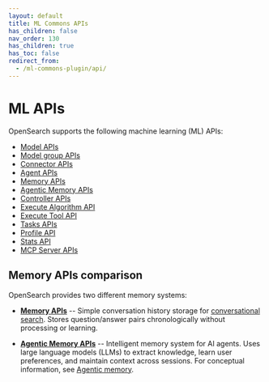 ```yaml
---
layout: default
title: ML Commons APIs
has_children: false
nav_order: 130
has_children: true
has_toc: false
redirect_from:
  - /ml-commons-plugin/api/
---
```


# ML APIs 

OpenSearch supports the following machine learning (ML) APIs:

- [Model APIs]({{site.url}}{{site.baseurl}}/ml-commons-plugin/api/model-apis/index/)
- [Model group APIs]({{site.url}}{{site.baseurl}}/ml-commons-plugin/api/model-group-apis/index/)
- [Connector APIs]({{site.url}}{{site.baseurl}}/ml-commons-plugin/api/connector-apis/index/)
- [Agent APIs]({{site.url}}{{site.baseurl}}/ml-commons-plugin/api/agent-apis/index/)
- [Memory APIs]({{site.url}}{{site.baseurl}}/ml-commons-plugin/api/memory-apis/index/)
- [Agentic Memory APIs]({{site.url}}{{site.baseurl}}/ml-commons-plugin/api/agentic-memory-apis/)
- [Controller APIs]({{site.url}}{{site.baseurl}}/ml-commons-plugin/api/controller-apis/index/)
- [Execute Algorithm API]({{site.url}}{{site.baseurl}}/ml-commons-plugin/api/execute-algorithm/)
- [Execute Tool API]({{site.url}}{{site.baseurl}}/ml-commons-plugin/api/execute-tool/)
- [Tasks APIs]({{site.url}}{{site.baseurl}}/ml-commons-plugin/api/tasks-apis/index/)
- [Profile API]({{site.url}}{{site.baseurl}}/ml-commons-plugin/api/profile/)
- [Stats API]({{site.url}}{{site.baseurl}}/ml-commons-plugin/api/stats/)
- [MCP Server APIs]({{site.url}}{{site.baseurl}}/ml-commons-plugin/api/mcp-server-apis/)

## Memory APIs comparison

OpenSearch provides two different memory systems:

- **[Memory APIs]({{site.url}}{{site.baseurl}}/ml-commons-plugin/api/memory-apis/index/)** -- Simple conversation history storage for [conversational search]({{site.url}}{{site.baseurl}}/search-plugins/conversational-search/). Stores question/answer pairs chronologically without processing or learning.

- **[Agentic Memory APIs]({{site.url}}{{site.baseurl}}/ml-commons-plugin/api/agentic-memory-apis/)** -- Intelligent memory system for AI agents. Uses large language models (LLMs) to extract knowledge, learn user preferences, and maintain context across sessions. For conceptual information, see [Agentic memory]({{site.url}}{{site.baseurl}}/ml-commons-plugin/agentic-memory/).